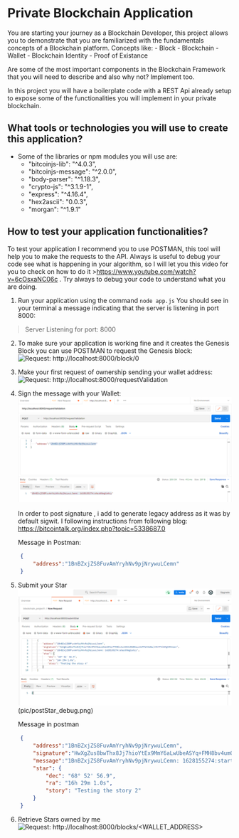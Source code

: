 # Private Blockchain Application

You are starting your journey as a Blockchain Developer, this project allows you to demonstrate
that you are familiarized with the fundamentals concepts of a Blockchain platform.
Concepts like:
    - Block
    - Blockchain
    - Wallet
    - Blockchain Identity
    - Proof of Existance

Are some of the most important components in the Blockchain Framework that you will need to describe and also
why not? Implement too.

In this project you will have a boilerplate code with a REST Api already setup to expose some of the functionalities
you will implement in your private blockchain.

## What tools or technologies you will use to create this application?

- Some of the libraries or npm modules you will use are:
    - "bitcoinjs-lib": "^4.0.3",
    - "bitcoinjs-message": "^2.0.0",
    - "body-parser": "^1.18.3",
    - "crypto-js": "^3.1.9-1",
    - "express": "^4.16.4",
    - "hex2ascii": "0.0.3",
    - "morgan": "^1.9.1"


## How to test your application functionalities?

To test your application I recommend you to use POSTMAN, this tool will help you to make the requests to the API.
Always is useful to debug your code see what is happening in your algorithm, so I will let you this video for you to check on how to do it >https://www.youtube.com/watch?v=6cOsxaNC06c . Try always to debug your code to understand what you are doing.

1. Run your application using the command `node app.js`
You should see in your terminal a message indicating that the server is listening in port 8000:
> Server Listening for port: 8000

2. To make sure your application is working fine and it creates the Genesis Block you can use POSTMAN to request the Genesis block:
    ![Request: http://localhost:8000/block/0 ]()
3. Make your first request of ownership sending your wallet address:
    ![Request: http://localhost:8000/requestValidation ]()
4. Sign the message with your Wallet:
    ![Use the Wallet to sign a message](pic/post_message.png)
    
    In order to post signature , i add to generate legacy address as it was by default sigwit. I following instructions from following blog: https://bitcointalk.org/index.php?topic=5338687.0
    
    Message in Postman:
```json
    {
        "address":"1BnBZxjZS8FuvAmYryhNv9pjNrywuLCemn"
    }
```

5. Submit your Star
     ![Request: http://localhost:8000/submitstar](pic/postStar_postman.png) (pic/postStar_debug.png)

    Message in postman
```json
    {
        "address":"1BnBZxjZS8FuvAmYryhNv9pjNrywuLCemn",
        "signature":"HwXgZus8bwThx8Jj7hioYtEx9MmY6aLwUbeASYq+FMH8bv4umO8JxRWB5suut1FPetNe0a/m9nYFtk5Hgt9Kmqs=",
        "message":"1BnBZxjZS8FuvAmYryhNv9pjNrywuLCemn: 1628155274:startRegistry",
        "star": {
            "dec": "68° 52' 56.9",
            "ra": "16h 29m 1.0s",
            "story": "Testing the story 2"
		}
    }
```

6. Retrieve Stars owned by me
    ![Request: http://localhost:8000/blocks/<WALLET_ADDRESS>]()